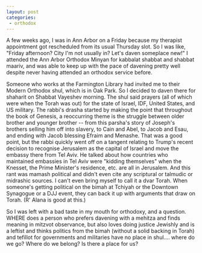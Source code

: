 ```yaml
---
layout: post
categories:
 - orthodox
---
```


A few weeks ago, I was in Ann Arbor on a Friday because my therapist appointment 
got rescheduled from its usual Thursday slot. So I was like, "Friday afternoon? 
City I'm not usually in? Let's daven someplace new!" I attended the Ann Arbor 
Orthodox Minyan for kabbalat shabbat and shabbat maariv, and was able to keep 
up with the pace of davening pretty well despite never having attended an 
orthodox service before.

Someone who works at the Farmington Library had invited me to their Modern 
Orthodox shul, which is in Oak Park. So I decided to daven there for shaharit 
on Shabbat Vayeshev morning. The shul said prayers (all of which were when the 
Torah was out) for the state of Israel, IDF, United States, and US military. 
The rabbi's drasha started by making the point that throughout the book of Genesis, 
a reoccurring theme is the struggle between older brother and younger brother -- 
from this parsha's story of Joseph's brothers selling him off into slavery, to Cain 
and Abel, to Jacob and Esau, and ending with Jacob blessing Efraim and Menashe. 
That was a good point, but the rabbi quickly went off on a tangent relating to 
Trump's recent decision to recognise Jerusalem as the capital of Israel and move 
the embassy there from Tel Aviv. He talked about how countries who maintained 
embassies in Tel Aviv were "kidding themselves" when the Knesset, the Prime 
Minister's residence, etc. are all in Jerusalem. And this rant was mamash political 
and didn't even cite any scriptural or talmudic or midrashic sources. I can't even 
bring myself to call it a dvar Torah. When someone's getting political on the bimah 
at Tchiyah or the Downtown Synagogue or a DJJ event, they can back it up with 
arguments that draw on Torah. (R' Alana is good at this.)

So I was left with a bad taste in my mouth for orthodoxy, and a question. WHERE does 
a person who prefers davening with a mehitza and finds meaning in mitzvot observance, 
but also loves doing justice Jewishly and is a leftist and thinks politics from the 
bimah (without a solid backing in Torah) and tefillot for governments and militaries 
have no place in shul.... where do we go? Where do we belong? Is there a place for us?
